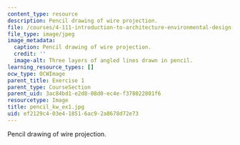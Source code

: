 ```yaml
---
content_type: resource
description: Pencil drawing of wire projection.
file: /courses/4-111-introduction-to-architecture-environmental-design-spring-2014/ef2129c403e418516ac92a8678d72e73_pencil_kw_ex1.jpg
file_type: image/jpeg
image_metadata:
  caption: Pencil drawing of wire projection.
  credit: ''
  image-alt: Three layers of angled lines drawn in pencil.
learning_resource_types: []
ocw_type: OCWImage
parent_title: Exercise 1
parent_type: CourseSection
parent_uid: 3ac84bd1-e2d8-08d0-ec4e-f378022801f6
resourcetype: Image
title: pencil_kw_ex1.jpg
uid: ef2129c4-03e4-1851-6ac9-2a8678d72e73
---
```

Pencil drawing of wire projection.

